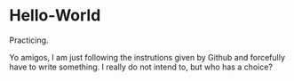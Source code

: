 # Hello-World
Practicing.

Yo amigos,
I am just following the instrutions given by Github and forcefully have to write something.
I really do not intend to, but who has a choice? 
